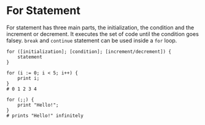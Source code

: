 # For Statement

For statement has three main parts, the initialization, the condition and the increment or decrement. It executes the set of code until the condition goes falsey. `break` and `continue` statement can be used inside a `for` loop.

```title="Syntax"
for ([initialization]; [condition]; [increment/decrement]) {
    statement
}
```

```title="Example"
for (i := 0; i < 5; i++) {
    print i;
}
# 0 1 2 3 4

for (;;) {
    print "Hello!";
}
# prints "Hello!" infinitely
```
